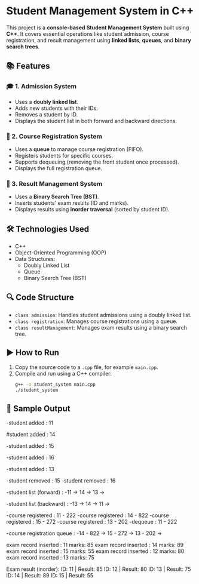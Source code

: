 # Student Management System in C++

This project is a **console-based Student Management System** built using **C++**. It covers essential operations like student admission, course registration, and result management using **linked lists**, **queues**, and **binary search trees**.

## 📚 Features

### 🎓 1. Admission System
- Uses a **doubly linked list**.
- Adds new students with their IDs.
- Removes a student by ID.
- Displays the student list in both forward and backward directions.

### 📑 2. Course Registration System
- Uses a **queue** to manage course registration (FIFO).
- Registers students for specific courses.
- Supports dequeuing (removing the front student once processed).
- Displays the full registration queue.

### 🧠 3. Result Management System
- Uses a **Binary Search Tree (BST)**.
- Inserts students' exam results (ID and marks).
- Displays results using **inorder traversal** (sorted by student ID).

## 🛠️ Technologies Used
- C++
- Object-Oriented Programming (OOP)
- Data Structures:
  - Doubly Linked List
  - Queue
  - Binary Search Tree (BST)

## 🔍 Code Structure

- `class admission`: Handles student admissions using a doubly linked list.
- `class registration`: Manages course registrations using a queue.
- `class resultManagement`: Manages exam results using a binary search tree.

## ▶️ How to Run

1. Copy the source code to a `.cpp` file, for example `main.cpp`.
2. Compile and run using a C++ compiler:
   ```bash
   g++ -o student_system main.cpp
   ./student_system
## 🧪 Sample Output
-student added : 11

#student added : 14

-student added : 15

-student added : 16

-student added : 13

-student removed : 15
-student removed : 16

-student list (forward) :
-11 -> 14 -> 13 ->

-student list (backward) :
-13 -> 14 -> 11 ->

-course registered : 11 - 222
-course registered : 14 - 822
-course registered : 15 - 272
-course registered : 13 - 202
-dequeue : 11 - 222

-course registration queue :
-14 - 822 -> 15 - 272 -> 13 - 202 ->

 exam record inserted : 11
marks: 85
 exam record inserted : 14
marks: 89
 exam record inserted : 15
marks: 55
 exam record inserted : 12
marks: 80
 exam record inserted : 13
marks: 75

Exam result (inorder):
ID: 11 | Result: 85
ID: 12 | Result: 80
ID: 13 | Result: 75
ID: 14 | Result: 89
ID: 15 | Result: 55
